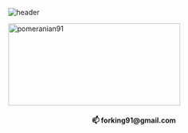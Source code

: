 ![header](https://capsule-render.vercel.app/api?type=waving&color=gradient&height=300&section=header&text=I'm%20YongWoo&fontSize=80)
<div align="center">
</div>
<div align="center">  
</div>


<img src="https://github-readme-stats.vercel.app/api?username=pomeranian91&show_icons=true&locale=en&theme=dark" alt="pomeranian91" width="345" height="165" />


<h4 align="center">📫 forking91@gmail.com</h4>






<!---
pomeranian91/pomeranian91 is a ✨ special ✨ repository because its `README.md` (this file) appears on your GitHub profile.
You can click the Preview link to take a look at your changes.
--->
